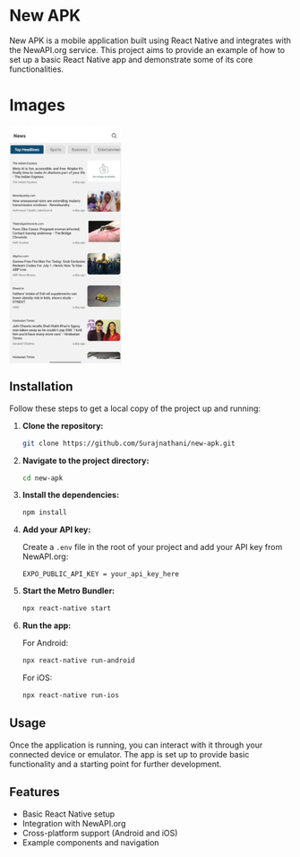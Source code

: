 # New APK

New APK is a mobile application built using React Native and integrates with the NewAPI.org service. This project aims to provide an example of how to set up a basic React Native app and demonstrate some of its core functionalities.

# Images

<div style="display: flex; justify-content: space-between; gap: 20px;">
  <img src="assets/image1.jpg" alt="New APK Logo" width="200"/>
</div>

## Installation

Follow these steps to get a local copy of the project up and running:

1. **Clone the repository:**

    ```bash
    git clone https://github.com/Surajnathani/new-apk.git
    ```

2. **Navigate to the project directory:**

    ```bash
    cd new-apk
    ```

3. **Install the dependencies:**

    ```bash
    npm install
    ```
    
4. **Add your API key:**

    Create a `.env` file in the root of your project and add your API key from NewAPI.org:

    ```env
    EXPO_PUBLIC_API_KEY = your_api_key_here
    ```

5. **Start the Metro Bundler:**

    ```bash
    npx react-native start
    ```

6. **Run the app:**

    For Android:
    ```bash
    npx react-native run-android
    ```

    For iOS:
    ```bash
    npx react-native run-ios
    ```

## Usage

Once the application is running, you can interact with it through your connected device or emulator. The app is set up to provide basic functionality and a starting point for further development.

## Features

- Basic React Native setup
- Integration with NewAPI.org
- Cross-platform support (Android and iOS)
- Example components and navigation
